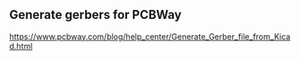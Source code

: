 #

## Generate gerbers for PCBWay

https://www.pcbway.com/blog/help_center/Generate_Gerber_file_from_Kicad.html
 
